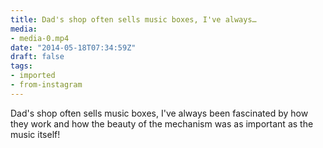 ```yaml
---
title: Dad's shop often sells music boxes, I've always…
media:
- media-0.mp4
date: "2014-05-18T07:34:59Z"
draft: false
tags:
- imported
- from-instagram
---
```

Dad's shop often sells music boxes, I've always been fascinated by how they work and how the beauty of the mechanism was as important as the music itself\!
